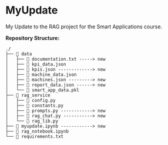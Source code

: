 # MyUpdate
My Update to the RAG project for the Smart Applications course.

**Repository Structure:**
```
./
├── 📂 data
│   ├── 📄 documentation.txt -----> new
│   ├── 📄 kpi_data.json
│   ├── 📄 kpis.json -------------> new
│   ├── 📄 machine_data.json
│   ├── 📄 machines.json ---------> new
│   ├── 📄 report_data.json ------> new
│   └── 📄 smart_app_data.pkl
├── 📂 rag_service
│   ├── 📄 config.py
│   ├── 📄 constants.py
│   ├── 📄 prompts.py ------------> new
│   ├── 📄 rag_chat.py -----------> new
│   └── 📄 rag_lib.py
├── 📄 myupdate.ipynb ------------> new
├── 📄 rag_notebook.ipynb
└── 📄 requirements.txt
```